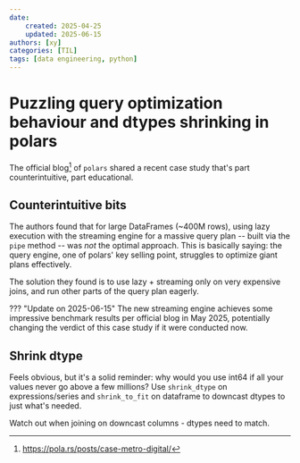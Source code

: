 ```yaml
---
date:
    created: 2025-04-25
    updated: 2025-06-15
authors: [xy]
categories: [TIL]
tags: [data engineering, python]
---
```

# Puzzling query optimization behaviour and dtypes shrinking in polars

<!-- more -->
The official blog[^case] of `polars` shared a recent case study that's part counterintuitive, part educational. 

[^case]: https://pola.rs/posts/case-metro-digital/

## Counterintuitive bits

The authors found that for large DataFrames (~400M rows), using lazy execution with the streaming engine for a massive query plan -- built via the `pipe` method --  was *not* the optimal approach. This is basically saying: the query engine, one of polars' key selling point, struggles to optimize giant plans effectively.

The solution they found is to use lazy + streaming only on very expensive joins, and run  other parts of the query plan  eagerly. 

??? "Update on 2025-06-15"
    The new streaming engine achieves some impressive benchmark results per official blog in May 2025, potentially changing the verdict of this case study if it were conducted now. 

## Shrink dtype

Feels obvious, but it's a solid reminder: why would you use int64 if all your values never go above a few millions? Use  `shrink_dtype` on expressions/series and `shrink_to_fit` on dataframe to downcast dtypes to just what's needed. 

Watch out when joining on downcast columns - dtypes need to match. 
